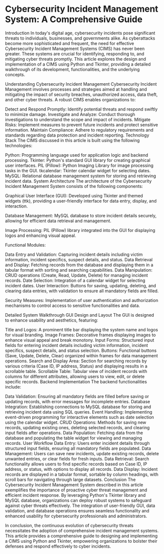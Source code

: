 # Cybersecurity Incident Management System: A Comprehensive Guide
Introduction
In today's digital age, cybersecurity incidents pose significant threats to individuals, businesses, and governments alike. As cyberattacks become more sophisticated and frequent, the need for effective Cybersecurity Incident Management Systems (CIMS) has never been greater. These systems are crucial for identifying, responding to, and mitigating cyber threats promptly. This article explores the design and implementation of a CIMS using Python and Tkinter, providing a detailed walkthrough of its development, functionalities, and the underlying concepts.

Understanding Cybersecurity Incident Management
Cybersecurity Incident Management involves processes and strategies aimed at handling and mitigating the impact of security breaches, unauthorized access, data theft, and other cyber threats. A robust CIMS enables organizations to:

Detect and Respond Promptly: Identify potential threats and respond swiftly to minimize damage.
Investigate and Analyze: Conduct thorough investigations to understand the scope and impact of incidents.
Mitigate Risks: Implement measures to prevent future incidents and protect sensitive information.
Maintain Compliance: Adhere to regulatory requirements and standards regarding data protection and incident reporting.
Technology Stack
The CIMS discussed in this article is built using the following technologies:

Python: Programming language used for application logic and backend processing.
Tkinter: Python's standard GUI library for creating graphical user interfaces.
PIL (Pillow): Python Imaging Library for image processing tasks in the GUI.
tkcalendar: Tkinter calendar widget for selecting dates.
MySQL: Relational database management system for storing and retrieving incident data.
System Architecture
The architecture of the Cybersecurity Incident Management System consists of the following components:

Graphical User Interface (GUI): Developed using Tkinter and themed widgets (ttk), providing a user-friendly interface for data entry, display, and interaction.

Database Management: MySQL database to store incident details securely, allowing for efficient data retrieval and management.

Image Processing: PIL (Pillow) library integrated into the GUI for displaying logos and enhancing visual appeal.

Functional Modules:

Data Entry and Validation: Capturing incident details including victim information, incident specifics, suspect details, and status.
Data Retrieval and Display: Fetching records from the database and displaying them in a tabular format with sorting and searching capabilities.
Data Manipulation: CRUD operations (Create, Read, Update, Delete) for managing incident records.
Date Selection: Integration of a calendar widget for selecting incident dates.
User Interaction: Buttons for saving, updating, deleting, and clearing data entries, with validation to ensure all mandatory fields are filled.

Security Measures: Implementation of user authentication and authorization mechanisms to control access to sensitive functionalities and data.

Detailed System Walkthrough
GUI Design and Layout
The GUI is designed to enhance usability and aesthetics, featuring:

Title and Logos: A prominent title bar displaying the system name and logos for visual branding.
Image Frames: Decorative frames displaying images to enhance visual appeal and break monotony.
Input Forms: Structured input fields for entering incident details including victim information, incident specifics, suspect details, and status selection.
Buttons: Functional buttons (Save, Update, Delete, Clear) organized within frames for data management operations.
Search and Display Area: Section for searching records by various criteria (Case ID, IP address, Status) and displaying results in a scrollable table.
Scrollable Table: Tabular view of incident records with columns for different attributes, allowing users to view, edit, or delete specific records.
Backend Implementation
The backend functionalities include:

Data Validation: Ensuring all mandatory fields are filled before saving or updating records, with error messages for incomplete entries.
Database Integration: Establishing connections to MySQL database for storing and retrieving incident data using SQL queries.
Event Handling: Implementing event-driven programming for interactive elements such as date selection using the calendar widget.
CRUD Operations: Methods for saving new records, updating existing ones, deleting selected records, and clearing input fields after operations.
Data Population: Fetching data from the database and populating the table widget for viewing and managing records.
User Workflow
Data Entry: Users enter incident details through structured input fields, ensuring all mandatory fields are populated.
Data Management: Users can save new incidents, update existing records, delete unwanted entries, or clear fields for fresh inputs.
Data Retrieval: Search functionality allows users to find specific records based on Case ID, IP address, or status, with options to display all records.
Data Display: Incident records are displayed in a tabular format, sortable by column headings, with scroll bars for navigating through large datasets.
Conclusion
The Cybersecurity Incident Management System described in this article exemplifies the importance of proactive cyber threat management and efficient incident response. By leveraging Python's Tkinter library and MySQL database, organizations can deploy robust systems to safeguard against cyber threats effectively. The integration of user-friendly GUI, data validation, and database operations ensures seamless functionality and enhanced usability for cybersecurity professionals and administrators.

In conclusion, the continuous evolution of cybersecurity threats necessitates the adoption of comprehensive incident management systems. This article provides a comprehensive guide to designing and implementing a CIMS using Python and Tkinter, empowering organizations to bolster their defenses and respond effectively to cyber incidents.